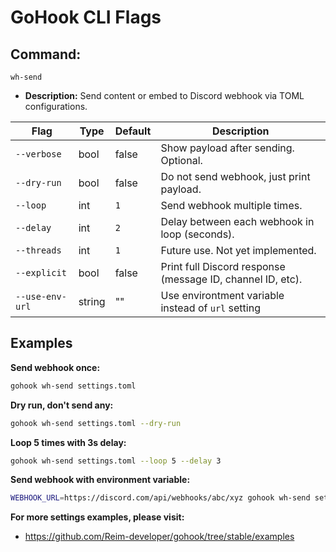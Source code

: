 # GoHook CLI Flags

## Command:
`wh-send`
* **Description:** Send content or embed to Discord webhook via TOML configurations.

| Flag            | Type   | Default | Description                                                |
| --------------- | ------ | ------- | ---------------------------------------------------------- |
| `--verbose`     | bool   | false   | Show payload after sending. Optional.                      |
| `--dry-run`     | bool   | false   | Do not send webhook, just print payload.                   |
| `--loop`        | int    | `1`     | Send webhook multiple times.                               |
| `--delay`       | int    | `2`     | Delay between each webhook in loop (seconds).              |
| `--threads`     | int    | `1`     | Future use. Not yet implemented.                           |
| `--explicit`    | bool   | false   | Print full Discord response (message ID, channel ID, etc). |
| `--use-env-url` | string | ""      | Use environtment variable instead of `url` setting         |

## Examples
**Send webhook once:**
```bash
gohook wh-send settings.toml
```

**Dry run, don't send any:**
```bash
gohook wh-send settings.toml --dry-run
```

**Loop 5 times with 3s delay:**
```bash
gohook wh-send settings.toml --loop 5 --delay 3
```

**Send webhook with environment variable:**
```bash
WEBHOOK_URL=https://discord.com/api/webhooks/abc/xyz gohook wh-send settings.toml --use-env-url WEBHOOK_URL
```

**For more settings examples, please visit:**
* https://github.com/Reim-developer/gohook/tree/stable/examples